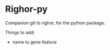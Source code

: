 # Righor-py

Companion git to righor, for the python package.

Things to add:
- name to gene feature
